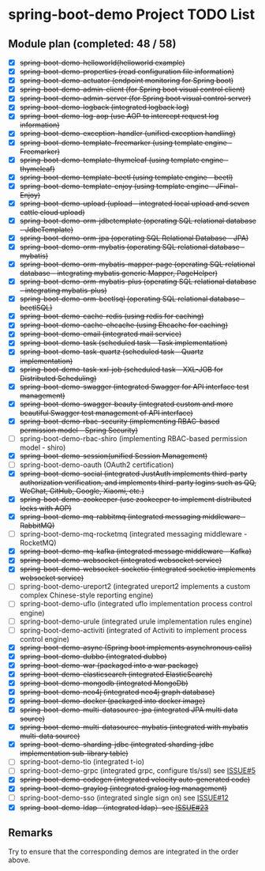 # spring-boot-demo Project TODO List

## Module plan (completed: 48 / 58)

- [x] ~~spring-boot-demo-helloworld(helloworld example)~~
- [x] ~~spring-boot-demo-properties (read configuration file information)~~
- [x] ~~spring-boot-demo-actuator (endpoint monitoring for Spring boot)~~
- [x] ~~spring-boot-demo-admin-client (for Spring boot visual control client)~~
- [x] ~~spring-boot-demo-admin-server (for Spring boot visual control server)~~
- [x] ~~spring-boot-demo-logback (integrated logback log)~~
- [x] ~~spring-boot-demo-log-aop (use AOP to intercept request log information)~~
- [x] ~~spring-boot-demo-exception-handler (unified exception handling)~~
- [x] ~~spring-boot-demo-template-freemarker (using template engine - Freemarker)~~
- [x] ~~spring-boot-demo-template-thymeleaf (using template engine - thymeleaf)~~
- [x] ~~spring-boot-demo-template-beetl (using template engine - beetl)~~
- [x] ~~spring-boot-demo-template-enjoy (using template engine - JFinal-Enjoy)~~
- [x] ~~spring-boot-demo-upload (upload - integrated local upload and seven cattle cloud upload)~~
- [x] ~~spring-boot-demo-orm-jdbctemplate (operating SQL relational database - JdbcTemplate)~~
- [x] ~~spring-boot-demo-orm-jpa (operating SQL Relational Database - JPA)~~
- [x] ~~spring-boot-demo-orm-mybatis (operating SQL relational database - mybatis)~~
- [x] ~~spring-boot-demo-orm-mybatis-mapper-page (operating SQL relational database - integrating mybatis generic Mapper, PageHelper)~~
- [x] ~~spring-boot-demo-orm-mybatis-plus (operating SQL relational database - integrating mybatis-plus)~~
- [x] ~~spring-boot-demo-orm-beetlsql (operating SQL relational database - beetlSQL)~~
- [x] ~~spring-boot-demo-cache-redis (using redis for caching)~~
- [x] ~~spring-boot-demo-cache-ehcache (using Ehcache for caching)~~
- [x] ~~spring-boot-demo-email (integrated mail service)~~
- [x] ~~spring-boot-demo-task (scheduled task - Task implementation)~~
- [x] ~~spring-boot-demo-task-quartz (scheduled task - Quartz implementation)~~
- [x] ~~spring-boot-demo-task-xxl-job (scheduled task - XXL-JOB for Distributed Scheduling)~~
- [x] ~~spring-boot-demo-swagger (integrated Swagger for API interface test management)~~
- [x] ~~spring-boot-demo-swagger-beauty (integrated custom and more beautiful Swagger test management of API interface)~~
- [x] ~~spring-boot-demo-rbac-security (implementing RBAC-based permission model - Spring Security)~~
- [ ] spring-boot-demo-rbac-shiro (implementing RBAC-based permission model - shiro)
- [x] ~~spring-boot-demo-session(unified Session Management)~~
- [ ] spring-boot-demo-oauth (OAuth2 certification)
- [x] ~~spring-boot-demo-social (integrated JustAuth implements third-party authorization verification, and implements third-party logins such as QQ, WeChat, GitHub, Google, Xiaomi, etc.)~~
- [x] ~~spring-boot-demo-zookeeper (use zookeeper to implement distributed locks with AOP)~~
- [x] ~~spring-boot-demo-mq-rabbitmq (integrated messaging middleware - RabbitMQ)~~
- [ ] spring-boot-demo-mq-rocketmq (integrated messaging middleware - RocketMQ)
- [x] ~~spring-boot-demo-mq-kafka (integrated message middleware - Kafka)~~
- [x] ~~spring-boot-demo-websocket (integrated websocket service)~~
- [x] ~~spring-boot-demo-websocket-socketio (integrated socketio implements websocket service)~~
- [ ] spring-boot-demo-ureport2 (integrated ureport2 implements a custom complex Chinese-style reporting engine)
- [ ] spring-boot-demo-uflo (integrated uflo implementation process control engine)
- [ ] spring-boot-demo-urule (integrated urule implementation rules engine)
- [ ] spring-boot-demo-activiti (integrated of Activiti to implement process control engine)
- [x] ~~spring-boot-demo-async (Spring boot implements asynchronous calls)~~
- [x] ~~spring-boot-demo-dubbo (integrated dubbo)~~
- [x] ~~spring-boot-demo-war (packaged into a war package)~~
- [x] ~~spring-boot-demo-elasticsearch (integrated ElasticSearch)~~
- [x] ~~spring-boot-demo-mongodb (integrated MongoDb)~~
- [x] ~~spring-boot-demo-neo4j (integrated neo4j graph database)~~
- [x] ~~spring-boot-demo-docker (packaged into docker image)~~
- [x] ~~spring-boot-demo-multi-datasource-jpa (integrated JPA multi data source)~~
- [x] ~~spring-boot-demo-multi-datasource-mybatis (integrated with mybatis multi-data source)~~
- [x] ~~spring-boot-demo-sharding-jdbc (integrated sharding-jdbc implementation sub-library table)~~
- [ ] spring-boot-demo-tio (integrated t-io)
- [ ] spring-boot-demo-grpc (integrated grpc, configure tls/ssl) see [ISSUE#5](https://github.com/xkcoding/spring-boot-demo/issues/5)
- [x] ~~spring-boot-demo-codegen (integrated velocity auto-generated code)~~
- [x] ~~spring-boot-demo-graylog (integrated gralog log management)~~
- [ ] spring-boot-demo-sso (integrated single sign on) see [ISSUE#12](https://github.com/xkcoding/spring-boot-demo/issues/12)
- [x] ~~spring-boot-demo-ldap （integrated ldap）see [ISSUE#23](https://github.com/xkcoding/spring-boot-demo/issues/23)~~

## Remarks

Try to ensure that the corresponding demos are integrated in the order above.